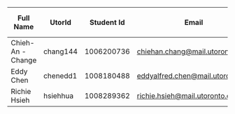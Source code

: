 | Full Name | UtorId | Student Id | Email | Best way to Connect | Slack User Name |
|-----------|--------|------------|-------|---------------------|-----------------|
| Chieh-An -Change |    chang144    |      1006200736      |    chiehan.chang@mail.utoronto.ca   |    discord    |                 |
| Eddy Chen | chenedd1 | 1008180488 | eddyalfred.chen@mail.utoronto.ca | discord | Eddy Chen |
| Richie Hsieh | hsiehhua | 1008289362 | richie.hsieh@mail.utoronto.ca | discord | Richie Hsieh |
